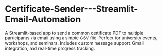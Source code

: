 # Certificate-Sender---Streamlit-Email-Automation
A Streamlit-based app to send a common certificate PDF to multiple participants via email using a simple CSV file. Perfect for university events, workshops, and seminars. Includes custom message support, Gmail integration, and real-time progress tracking.
